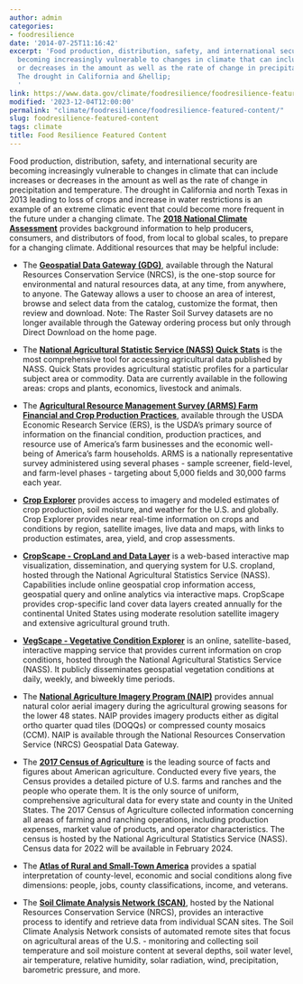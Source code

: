```yaml
---
author: admin
categories:
- foodresilience
date: '2014-07-25T11:16:42'
excerpt: 'Food production, distribution, safety, and international security are
  becoming increasingly vulnerable to changes in climate that can include increases
  or decreases in the amount as well as the rate of change in precipitation and temperature.
  The drought in California and &hellip;
  '
link: https://www.data.gov/climate/foodresilience/foodresilience-featured-content
modified: '2023-12-04T12:00:00'
permalink: "climate/foodresilience/foodresilience-featured-content/"
slug: foodresilience-featured-content
tags: climate
title: Food Resilience Featured Content
---
```


Food production, distribution, safety, and international security are becoming increasingly vulnerable to changes in climate that can include increases or decreases in the amount as well as the rate of change in precipitation and temperature. The drought in California and north Texas in 2013 leading to loss of crops and increase in water restrictions is an example of an extreme climatic event that could become more frequent in the future under a changing climate. The **[2018 National Climate Assessment](https://nca2018.globalchange.gov/chapter/10/)** provides background information to help producers, consumers, and distributors of food, from local to global scales, to prepare for a changing climate. Additional resources that may be helpful include:

* The **[Geospatial Data Gateway (GDG)](https://datagateway.nrcs.usda.gov/)**, available through the Natural Resources Conservation Service (NRCS), is the one-stop source for environmental and natural resources data, at any time, from anywhere, to anyone. The Gateway allows a user to choose an area of interest, browse and select data from the catalog, customize the format, then review and download. Note: The Raster Soil Survey datasets are no longer available through the Gateway ordering process but only through Direct Download on the home page.

* The **[National Agricultural Statistic Service (NASS) Quick Stats](https://www.nass.usda.gov/Quick_Stats/)** is the most comprehensive tool for accessing agricultural data published by NASS. Quick Stats provides agricultural statistic profiles for a particular subject area or commodity. Data are currently available in the following areas: crops and plants, economics, livestock and animals.

* The **[Agricultural Resource Management Survey (ARMS) Farm Financial and Crop Production Practices](https://ers.usda.gov/data-products/arms-farm-financial-and-crop-production-practices.aspx)**, available through the USDA Economic Research Service (ERS), is the USDA’s primary source of information on the financial condition, production practices, and resource use of America’s farm businesses and the economic well-being of America’s farm households. ARMS is a nationally representative survey administered using several phases - sample screener, field-level, and farm-level phases - targeting about 5,000 fields and 30,000 farms each year.

* **[Crop Explorer](https://ipad.fas.usda.gov/cropexplorer/Default.aspx)** provides access to imagery and modeled estimates of crop production, soil moisture, and weather for the U.S. and globally. Crop Explorer provides near real-time information on crops and conditions by region, satellite images, live data and maps, with links to production estimates, area, yield, and crop assessments.

* **[CropScape - CropLand and Data Layer](https://nassgeodata.gmu.edu/CropScape/)** is a web-based interactive map visualization, dissemination, and querying system for U.S. cropland, hosted through the National Agricultural Statistics Service (NASS). Capabilities include online geospatial crop information access, geospatial query and online analytics via interactive maps. CropScape provides crop-specific land cover data layers created annually for the continental United States using moderate resolution satellite imagery and extensive agricultural ground truth.

* **[VegScape - Vegetative Condition Explorer](https://nassgeo.csiss.gmu.edu/VegScape/)** is an online, satellite-based, interactive mapping service that provides current information on crop conditions, hosted through the National Agricultural Statistics Service (NASS). It publicly disseminates geospatial vegetation conditions at daily, weekly, and biweekly time periods.

* The **[National Agriculture Imagery Program (NAIP)](https://datagateway.nrcs.usda.gov/GDGHome_DirectDownLoad.aspx)** provides annual natural color aerial imagery during the agricultural growing seasons for the lower 48 states. NAIP provides imagery products either as digital ortho quarter quad tiles (DOQQs) or compressed county mosaics (CCM). NAIP is available through the National Resources Conservation Service (NRCS) Geospatial Data Gateway.

* The **[2017 Census of Agriculture](https://www.nass.usda.gov/AgCensus//)** is the leading source of facts and figures about American agriculture. Conducted every five years, the Census provides a detailed picture of U.S. farms and ranches and the people who operate them. It is the only source of uniform, comprehensive agricultural data for every state and county in the United States. The 2017 Census of Agriculture collected information concerning all areas of farming and ranching operations, including production expenses, market value of products, and operator characteristics. The census is hosted by the National Agricultural Statistics Service (NASS). Census data for 2022 will be available in February 2024.

* The **[Atlas of Rural and Small-Town America](https://www.ers.usda.gov/data-products/atlas-of-rural-and-small-town-america/go-to-the-atlas.aspx)** provides a spatial interpretation of county-level, economic and social conditions along five dimensions: people, jobs, county classifications, income, and veterans.

* The **[Soil Climate Analysis Network (SCAN)](https://nwcc-apps.sc.egov.usda.gov/imap)**, hosted by the National Resources Conservation Service (NRCS), provides an interactive process to identify and retrieve data from individual SCAN sites. The Soil Climate Analysis Network consists of automated remote sites that focus on agricultural areas of the U.S. - monitoring and collecting soil temperature and soil moisture content at several depths, soil water level, air temperature, relative humidity, solar radiation, wind, precipitation, barometric pressure, and more.